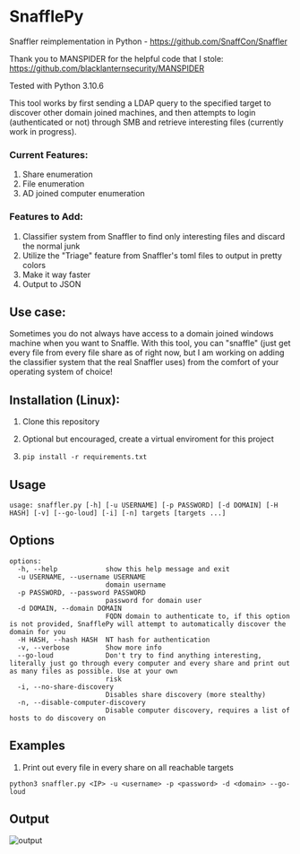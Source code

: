 # SnafflePy
Snaffler reimplementation in Python - https://github.com/SnaffCon/Snaffler 

Thank you to MANSPIDER for the helpful code that I stole: https://github.com/blacklanternsecurity/MANSPIDER

Tested with Python 3.10.6

This tool works by first sending a LDAP query to the specified target to discover other domain joined machines, and then attempts to login (authenticated or not) through SMB and retrieve interesting files (currently work in progress). 

### Current Features: 
1. Share enumeration
2. File enumeration
3. AD joined computer enumeration

### Features to Add: 
1. Classifier system from Snaffler to find only interesting files and discard the normal junk
2. Utilize the "Triage" feature from Snaffler's toml files to output in pretty colors
3. Make it way faster
4. Output to JSON

## Use case:

Sometimes you do not always have access to a domain joined windows machine when you want to Snaffle. With this tool, you can "snaffle" (just get every file from every file share as of right now, but I am working on adding the classifier system that the real Snaffler uses) from the comfort of your operating system of choice!  

## Installation (Linux):

1. Clone this repository

2. Optional but encouraged, create a virtual enviroment for this project

3. `pip install -r requirements.txt` 

## Usage

`usage: snaffler.py [-h] [-u USERNAME] [-p PASSWORD] [-d DOMAIN] [-H HASH] [-v] [--go-loud] [-i] [-n] targets [targets ...]`

## Options
~~~
options:
  -h, --help            show this help message and exit
  -u USERNAME, --username USERNAME
                        domain username
  -p PASSWORD, --password PASSWORD
                        password for domain user
  -d DOMAIN, --domain DOMAIN
                        FQDN domain to authenticate to, if this option is not provided, SnafflePy will attempt to automatically discover the domain for you
  -H HASH, --hash HASH  NT hash for authentication
  -v, --verbose         Show more info
  --go-loud             Don't try to find anything interesting, literally just go through every computer and every share and print out as many files as possible. Use at your own
                        risk
  -i, --no-share-discovery
                        Disables share discovery (more stealthy)
  -n, --disable-computer-discovery
                        Disable computer discovery, requires a list of hosts to do discovery on
~~~

## Examples

1. Print out every file in every share on all reachable targets 

`python3 snaffler.py <IP> -u <username> -p <password> -d <domain> --go-loud` 

## Output
![output](https://github.com/robert-todora/snafflepy/assets/59801737/7bcb3ded-c75e-4d90-bc34-b9db7b42cac9)

